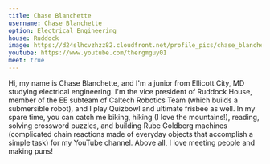 ```yaml
---
title: Chase Blanchette
username: Chase Blanchette
option: Electrical Engineering 
house: Ruddock
image: https://d24slhcvzhzz82.cloudfront.net/profile_pics/chase_blanchette.JPG
youtube: https://www.youtube.com/thergmguy01
meet: true
---
```


Hi, my name is Chase Blanchette, and I'm a junior from Ellicott City, MD studying electrical engineering. I'm the vice president of Ruddock House, member of the EE subteam of Caltech Robotics Team (which builds a submersible robot), and I play Quizbowl and ultimate frisbee as well. In my spare time, you can catch me biking, hiking (I love the mountains!), reading, solving crossword puzzles, and building Rube Goldberg machines (complicated chain reactions made of everyday objects that accomplish a simple task) for my YouTube channel. Above all, I love meeting people and making puns!
